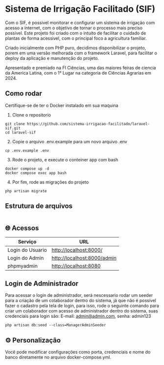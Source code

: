 # Sistema de Irrigação Facilitado (SIF)
Com o SIF, é possivel monitorar e configurar um sistema de irrigação com acesso a internet, com o objetivo de tornar o processo mais preciso possivel. Este projeto foi criado com o intuito de facilitar o cuidado de plantas de forma acessivel, com o principal foco a agricultura familiar.

Criado inicialmente com PHP puro, decidimos disponibilizar o projeto, porem em uma versão melhorada com o framework Laravel, para facilitar o deploy da aplicação e manutenção do projeto.

Apresentado e premiado na FI Ciências, uma das maiores feiras de ciencia da America Latina, com o 1° Lugar na categoria de Ciências Agrarias em 2024.



## Como rodar
Certifique-se de ter o Docker instalado em sua maquina

1. Clone o repositorio
````
git clone https://github.com/sistema-irrigacao-facilitado/laravel-sif.git
cd laravel-sif
````

2. Copie o arquivo .env.example para um novo arquivo .env
````
cp .env.example .env
````

3. Rode o projeto, e execute o conteiner app com bash
````
docker compose up -d
docker compose exec app bash
````

4. Por fim, rode as migrações do projeto
````
php artisan migrate
````


## Estrutura de arquivos

````

````


## 🌐 Acessos
| Serviço          | URL                                                        |
| ---------------- | ---------------------------------------------------------- |
| Login do Usuario | [http://localhost:8000/](http://localhost:8000/)           |
| Login do Admin   | [http://localhost:8000/admin](http://localhost:8000/admin) |
| phpmyadmin       | [http://localhost:8080](http://localhost:8080)             |



## Login de Administrador

Para acessar o login de administrador, será nescessario rodar um seeder para a criação de um colaborador dentro do sistema, já que não é possivel fazer o cadastro pela tela de login, para isso, rode o seguinte comando para criar um colaborador com acesso de administrador dentro do sistema, suas credenciais para login são:
E-mail: admin@admin.com, senha: admin123
````
php artisan db:seed --class=ManagerAdminSeeder
````



## ⚙️ Personalização
Você pode modificar configurações como porta, credenciais e nome do banco diretamente no arquivo docker-compose.yml.
